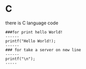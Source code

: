 # C
there is C language code
```
###for print hello World!
------
printf("Hello World!);
------
### for take a server on new line 
------
printf("\n");
-----

